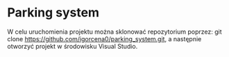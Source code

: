 # Parking system
W celu uruchomienia projektu można sklonować repozytorium poprzez: git clone https://github.com/igorcena0/parking_system.git, a następnie otworzyć projekt w środowisku Visual Studio.
